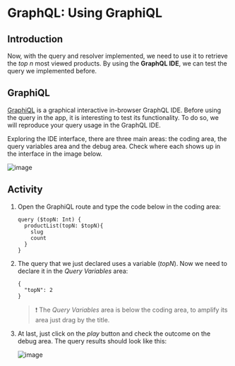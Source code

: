 # GraphQL: Using GraphiQL

## Introduction

Now, with the query and resolver implemented, we need to use it to retrieve the _top n_ most viewed products. By using the **GraphQL IDE**, we can test the query we implemented before.

## GraphiQL

[GraphiQL](https://github.com/graphql/graphiql) is a graphical interactive in-browser GraphQL IDE. Before using the query in the app, it is interesting to test its functionality. To do so, we will reproduce your query usage in the GraphQL IDE.

Exploring the IDE interface, there are three main areas: the coding area, the query variables area and the debug area. Check where each shows up in the interface in the image below.

![image](https://user-images.githubusercontent.com/43679629/83764107-e900ea80-a64f-11ea-969f-116ea896fe2d.png)

## Activity

1. Open the GraphiQL route and type the code below in the coding area:

   ```
   query ($topN: Int) {
     productList(topN: $topN){
       slug
       count
     }
   }
   ```

2. The query that we just declared uses a variable (_topN_). Now we need to declare it in the _Query Variables_ area:

   ```
   {
     "topN": 2
   }
   ```

   > :exclamation: The _Query Variables_ area is below the coding area, to amplify its area just drag by the title.

3. At last, just click on the _play_ button and check the outcome on the debug area. The query results should look like this:

   ![image](https://user-images.githubusercontent.com/43679629/83763622-4c3e4d00-a64f-11ea-9615-435811d411c6.png)
